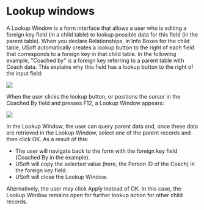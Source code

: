 # Lookup windows

A Lookup Window is a form interface that allows a user who is editing a foreign key field (in a child table) to lookup possible data for this field (in the parent table).
When you declare Relationships, in Info Boxes for the child table, USoft automatically creates a lookup button to the right of each field that corresponds to a foreign key in that child table. In the following example, "Coached by" is a foreign key referring to a parent table with Coach data. This explains why this field has a lookup button to the right of the input field:

![](/api/Modeller%20and%20Rules%20Engine/Introducing%20USoft%20Modeller%20and%20Rules%20Engine/assets/708f18b4-3222-43f6-9ca3-7fdd5a22aa93.png)

When the user clicks the lookup button, or positions the cursor in the Coached By field and presses F12, a Lookup Window appears:

![](/api/Modeller%20and%20Rules%20Engine/Introducing%20USoft%20Modeller%20and%20Rules%20Engine/assets/7aa8bac4-bc7a-4001-980f-740c7b60e041.png)

In the Lookup Window, the user can query parent data and, once these data are retrieved in the Lookup Window, select one of the parent records and then click OK. As a result of this:

- The user will navigate back to the form with the foreign key field (Coached By in the example).
- USoft will copy the selected value (here, the Person ID of the Coach) in the foreign key field.
- USoft will close the Lookup Window.

Alternatively, the user may click Apply instead of OK. In this case, the Lookup Window remains open for further lookup action for other child records.